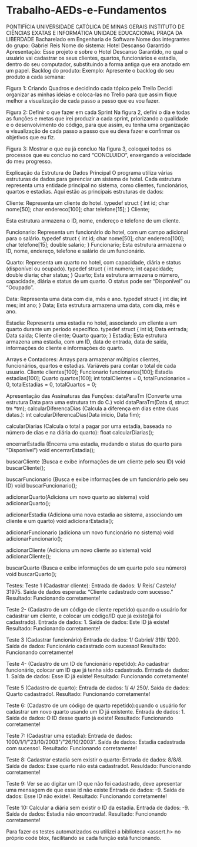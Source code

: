 # Trabalho-AEDs-e-Fundamentos

PONTIFÍCIA UNIVERSIDADE CATÓLICA DE MINAS GERAIS
INSTITUTO DE CIÊNCIAS EXATAS E INFORMÁTICA
UNIDADE EDUCACIONAL PRAÇA DA LIBERDADE
Bacharelado em Engenharia de Software
Nome dos integrantes do grupo:
Gabriel Reis
Nome do sistema:
Hotel Descanso Garantido 
Apresentação:
Esse projeto e sobre o Hotel Descanso Garantido, no qual o usuário vai cadastrar os seus clientes, quartos, funcionários e estadia, dentro do seu computador, substituindo a forma antiga que era anotado em um papel.
Backlog do produto:
Exemplo:
Apresente o backlog do seu produto a cada semana:

 
Figura 1: Criando Quadros e decidindo cada tópico pelo Trello
Decidi organizar as minhas ideias e coloca-las no Trello para que assim fique melhor a visualização de cada passo a passo que eu vou fazer.
 
Figura 2: Definir o que fazer em cada Sprint
Na figura 2, defini o dia e todas as funções e metas que irei produzir a cada sprint, priorizando a qualidade e o desenvolvimento do código, para que assim, eu tenha uma organização e visualização de cada passo a passo que eu deva fazer e confirmar os objetivos que eu fiz. 

 
Figura 3: Mostrar o que eu já concluo
Na figura 3, coloquei todos os processos que eu concluo no card “CONCLUIDO”, enxergando a velocidade do meu progresso.

Explicação da Estrutura de Dados Principal
O programa utiliza várias estruturas de dados para gerenciar um sistema de hotel. Cada estrutura representa uma entidade principal no sistema, como clientes, funcionários, quartos e estadias. Aqui estão as principais estruturas de dados:

Cliente: Representa um cliente do hotel.
typedef struct {
    int id;
    char nome[50];
    char endereco[100];
    char telefone[15];
} Cliente;

Esta estrutura armazena o ID, nome, endereço e telefone de um cliente.

Funcionario: Representa um funcionário do hotel, com um campo adicional para o salário.
typedef struct {
    int id;
    char nome[50];
    char endereco[100];
    char telefone[15];
    double salario;
} Funcionario;
Esta estrutura armazena o ID, nome, endereço, telefone e salário de um funcionário.

Quarto: Representa um quarto no hotel, com capacidade, diária e status (disponível ou ocupado).
typedef struct {
    int numero;
    int capacidade;
    double diaria;
    char status;
} Quarto;
Esta estrutura armazena o número, capacidade, diária e status de um quarto. O status pode ser “Disponível” ou “Ocupado”.

Data: Representa uma data com dia, mês e ano.
typedef struct {
    int dia;
    int mes;
    int ano;
} Data;
Esta estrutura armazena uma data, com dia, mês e ano.

Estadia: Representa uma estadia no hotel, associando um cliente a um quarto durante um período específico.
typedef struct {
    int id;
    Data entrada;
    Data saida;
    Cliente cliente;
    Quarto quarto;
} Estadia;
Esta estrutura armazena uma estadia, com um ID, data de entrada, data de saída, informações do cliente e informações do quarto.


Arrays e Contadores: Arrays para armazenar múltiplos clientes, funcionários, quartos e estadias. Variáveis para contar o total de cada usuario.
Cliente clientes[100];
Funcionario funcionarios[100];
Estadia estadias[100];
Quarto quartos[100];
int totalClientes = 0, totalFuncionarios = 0, totalEstadias = 0, totalQuartos = 0;

Apresentação das Assinaturas das Funções:
dataParaTm (Converte uma estrutura Data para uma estrutura tm do C.)
void dataParaTm(Data d, struct tm *tm);
calcularDiferencaDias (Calcula a diferença em dias entre duas datas.):
int calcularDiferencaDias(Data inicio, Data fim);

calcularDiarias (Calcula o total a pagar por uma estadia, baseada no número de dias e na diária do quarto):
float calcularDiarias();

encerrarEstadia (Encerra uma estadia, mudando o status do quarto para “Disponivel”)
void encerrarEstadia();

buscarCliente (Busca e exibe informações de um cliente pelo seu ID)
void buscarCliente();

buscarFuncionario (Busca e exibe informações de um funcionário pelo seu ID)
void buscarFuncionario();

adicionarQuarto(Adiciona um novo quarto ao sistema)
void adicionarQuarto();

adicionarEstadia (Adiciona uma nova estadia ao sistema, associando um cliente e um quarto)
void adicionarEstadia();

adicionarFuncionario (adiciona um novo funcionário no sistema)
void adicionarFuncionario();

adicionarCliente (Adiciona um novo cliente ao sistema)
void adicionarCliente();

buscarQuarto (Busca e exibe informações de um quarto pelo seu número)
void buscarQuarto();


Testes:
Teste 1 (Cadastrar cliente): 
Entrada de dados: 
1/ Reis/ Castelo/ 31975. 
Saída de dados esperada: 
“Cliente cadastrado com sucesso.” 
Resultado: Funcionando corretamente!

Teste 2- (Cadastro de um código de cliente repetido) quando o usuário for cadastrar um cliente, e colocar um código/ID que já existe(já foi cadastrado).
Entrada de dados:
 1.
 Saída de dados: 
Este ID já existe! 
Resultado: Funcionando corretamente!

Teste 3 (Cadastrar funcionário)
 Entrada de dados: 
1/ Gabriel/ 319/ 1200. 
Saída de dados: 
Funcionário cadastrado com sucesso! 
Resultado: Funcionando corretamente!

Teste 4- (Cadastro de um ID de funcionário repetido): Ao cadastrar funcionário, colocar um ID que já tenha sido cadastrado.
 Entrada de dados: 
1. 
Saída de dados: 
Esse ID já existe! 
Resultado: Funcionando corretamente!

Teste 5 (Cadastro de quarto):
 Entrada de dados:
 1/ 4/ 250/. 
Saída de dados: 
Quarto cadastrado!. 
Resultado: Funcionando corretamente!

Teste 6: (Cadastro de um código de quarto repetido):quando o usuário for cadastrar um novo quarto usando um ID já existente. 
Entrada de dados: 
1.
Saída de dados: 
O ID desse quarto já existe! 
Resultado: Funcionando corretamente!

 Teste 7: (Cadastrar uma estadia): 
Entrada de dados: 
1000/1/1/"23/10/2003"/"26/10/2003". Saída de dados: 
Estadia cadastrada com sucesso!. 
Resultado: Funcionando corretamente!

Teste 8: Cadastrar estadia sem existir o quarto: 
Entrada de dados: 
8/8/8. 
Saída de dados: 
Esse quarto não está cadastrado!. 
Resuldado: Funcionando corretamente!

Teste 9: Ver se ao digitar um ID que não foi cadastrado, deve apresentar uma mensagem de que esse id não existe
Entrada de dados:
-9.
Saída de dados:
Esse ID não existe!.
Resultado: Funcionando corretamente!

Teste 10: Calcular a diária sem existir o ID da estadia.
Entrada de dados:
-9.
Saída de dados:
Estadia não encontrada!.
Resultado: Funcionando corretamente!

Para fazer os testes automatizados eu utilizei a biblioteca <assert.h> no próprio code blox, facilitando se cada função está funcionando.
  

